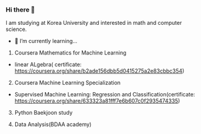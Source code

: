 ### Hi there 👋
I am studying at Korea University and interested in math and computer science.

- 🌱 I’m currently learning...

1. Coursera Mathematics for Machine Learning 
- linear ALgebra( certificate: https://coursera.org/share/b2ade156dbb5d0415275a2e83cbbc354)

2. Coursera Machine Learning Specialization
- Supervised Machine Learning: Regression and Classification(certificate: https://coursera.org/share/633323a81fff7e6b607c0f2935474335)

3. Python Baekjoon study

4. Data Analysis(BDAA academy)
<!--
**minyeoong/minyeoong** is a ✨ _special_ ✨ repository because its `README.md` (this file) appears on your GitHub profile.

Here are some ideas to get you started:

- 🔭 I’m currently working on ...
- 🌱 I’m currently learning ...
- 👯 I’m looking to collaborate on ...
- 🤔 I’m looking for help with ...
- 💬 Ask me about ...
- 📫 How to reach me: ...
- 😄 Pronouns: ...
- ⚡ Fun fact: ...
-->
